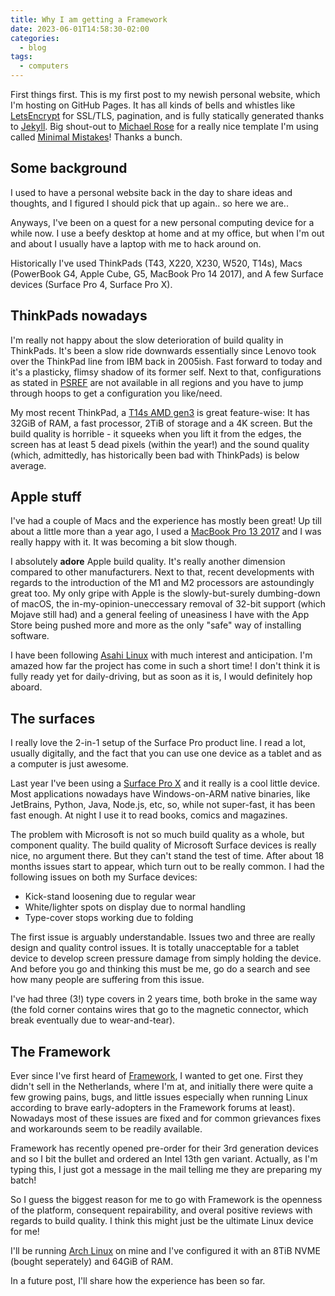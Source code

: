 ```yaml
---
title: Why I am getting a Framework
date: 2023-06-01T14:58:30-02:00
categories:
  - blog
tags:
  - computers
---
```


First things first. This is my first post to my newish personal website, which
I'm hosting on GitHub Pages. It has all kinds of bells and whistles like
[LetsEncrypt][1] for SSL/TLS, pagination, and is fully statically generated
thanks to [Jekyll][2]. Big shout-out to [Michael Rose][3] for a really nice
template I'm using called [Minimal Mistakes][4]! Thanks a bunch.

## Some background

I used to have a personal website back in the day to share ideas and thoughts,
and I figured I should pick that up again.. so here we are..

Anyways, I've been on a quest for a new personal computing device for a while
now. I use a beefy desktop at home and at my office, but when I'm out and about
I usually have a laptop with me to hack around on.

Historically I've used ThinkPads (T43, X220, X230, W520, T14s), Macs (PowerBook
G4, Apple Cube, G5, MacBook Pro 14 2017), and A few Surface devices (Surface
Pro 4, Surface Pro X).

## ThinkPads nowadays

I'm really not happy about the slow deterioration of build quality in ThinkPads.
It's been a slow ride downwards essentially since Lenovo took over the ThinkPad
line from IBM back in 2005ish. Fast forward to today and it's a plasticky,
flimsy shadow of its former self. Next to that, configurations as stated in
[PSREF][5] are not available in all regions and you have to jump through hoops
to get a configuration you like/need.

My most recent ThinkPad, a [T14s AMD gen3][6] is great feature-wise: It has
32GiB of RAM, a fast processor, 2TiB of storage and a 4K screen. But the build
quality is horrible - it squeeks when you lift it from the edges, the screen has
at least 5 dead pixels (within the year!) and the sound quality (which,
admittedly, has historically been bad with ThinkPads) is below average.

## Apple stuff

I've had a couple of Macs and the experience has mostly been great! Up till
about a little more than a year ago, I used a [MacBook Pro 13 2017][7] and I
was really happy with it. It was becoming a bit slow though.

I absolutely **adore** Apple build quality. It's really another dimension
compared to other manufacturers. Next to that, recent developments with regards
to the introduction of the M1 and M2 processors are astoundingly great too.
My only gripe with Apple is the slowly-but-surely dumbing-down of macOS, the
in-my-opinion-uneccessary removal of 32-bit support (which Mojave still had)
and a general feeling of uneasiness I have with the App Store being pushed more
and more as the only "safe" way of installing software.

I have been following [Asahi Linux][8] with much interest and anticipation.
I'm amazed how far the project has come in such a short time! I don't think it
is fully ready yet for daily-driving, but as soon as it is, I would definitely
hop aboard.


## The surfaces

I really love the 2-in-1 setup of the Surface Pro product line. I read a lot,
usually digitally, and the fact that you can use one device as a tablet and as
a computer is just awesome.

Last year I've been using a [Surface Pro X][9] and it really is a cool little
device. Most applications nowadays have Windows-on-ARM native binaries, like
JetBrains, Python, Java, Node.js, etc, so, while not super-fast, it has been
fast enough. At night I use it to read books, comics and magazines.

The problem with Microsoft is not so much build quality as a whole, but
component quality. The build quality of Microsoft Surface devices is really
nice, no argument there. But they can't stand the test of time. After about 18
months issues start to appear, which turn out to be really common. I had the
following issues on both my Surface devices:

  * Kick-stand loosening due to regular wear
  * White/lighter spots on display due to normal handling
  * Type-cover stops working due to folding

The first issue is arguably understandable. Issues two and three are really
design and quality control issues. It is totally unacceptable for a tablet
device to develop screen pressure damage from simply holding the device. And
before you go and thinking this must be me, go do a search and see how many
people are suffering from this issue.

I've had three (3!) type covers in 2 years time, both broke in the same way
(the fold corner contains wires that go to the magnetic connector, which break
eventually due to wear-and-tear).


## The Framework

Ever since I've first heard of [Framework][10], I wanted to get one. First they
didn't sell in the Netherlands, where I'm at, and initially there were quite a
few growing pains, bugs, and little issues especially when running Linux
according to brave early-adopters in the Framework forums at least). Nowadays
most of these issues are fixed and for common grievances fixes and workarounds
seem to be readily available.

Framework has recently opened pre-order for their 3rd generation devices and so
I bit the bullet and ordered an Intel 13th gen variant. Actually, as I'm typing
this, I just got a message in the mail telling me they are preparing my batch!

So I guess the biggest reason for me to go with Framework is the openness of the
platform, consequent repairability, and overal positive reviews with regards to
build quality. I think this might just be the ultimate Linux device for me!

I'll be running [Arch Linux][11] on mine and I've configured it with an 8TiB
NVME (bought seperately) and 64GiB of RAM.

In a future post, I'll share how the experience has been so far.

[1]: https://letsencrypt.org/
[2]: https://jekyllrb.com/
[3]: https://mademistakes.com/about/
[4]: https://mmistakes.github.io/minimal-mistakes/
[5]: https://psref.lenovo.com/
[6]: https://www.lenovo.com/us/en/p/laptops/thinkpad/thinkpadt/thinkpad-t14s-gen-3-(14-inch-amd)/len101t0015
[7]: https://support.apple.com/kb/SP754
[8]: https://asahilinux.org/
[9]: https://www.microsoft.com/en-us/d/surface-pro-x/8xtmb6c575md
[10]: https://frame.work/
[11]: https://archlinux.org/
